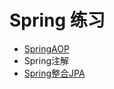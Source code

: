 # Spring 练习

* [SpringAOP](https://github.com/HoleLin/Spring/tree/master/spring-aop-demo)
* Spring注解
* [Spring整合JPA](https://github.com/HoleLin/Spring/tree/master/springdatajpademo)

